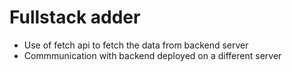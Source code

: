# Fullstack adder
- Use of fetch api to fetch the data from backend server
- Commmunication with backend deployed on a different server

